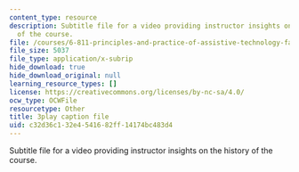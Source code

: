```yaml
---
content_type: resource
description: Subtitle file for a video providing instructor insights on the history
  of the course.
file: /courses/6-811-principles-and-practice-of-assistive-technology-fall-2014/c32d36c132e4541682ff14174bc483d4_DbUa8w0W74.vtt
file_size: 5037
file_type: application/x-subrip
hide_download: true
hide_download_original: null
learning_resource_types: []
license: https://creativecommons.org/licenses/by-nc-sa/4.0/
ocw_type: OCWFile
resourcetype: Other
title: 3play caption file
uid: c32d36c1-32e4-5416-82ff-14174bc483d4
---
```

Subtitle file for a video providing instructor insights on the history of the course.